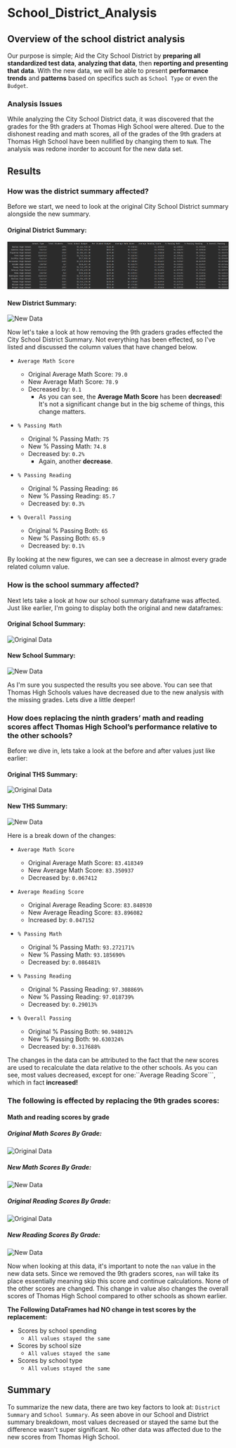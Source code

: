 # School_District_Analysis
## Overview of the school district analysis
Our purpose is simple; Aid the City School District by **preparing all standardized test data**, **analyzing that data**, 
then **reporting and presenting that data**. With the new data, we will be able to present **performance trends** and **patterns**
based on specifics such as ```School Type``` or even the ```Budget```.

### Analysis Issues
While analyzing the City School District data, it was discovered that the grades for the 9th graders at Thomas High School
were altered. Due to the dishonest reading and math scores, all of the grades of the 9th graders at Thomas High School
have been nullified by changing them to ```NaN```. The analysis was redone inorder to account for the new data set.

## Results
### How was the district summary affected?
Before we start, we need to look at the original City School District summary alongside the new summary.
#### Original District Summary:
![Original Data](https://github.com/StickySitch/School_District_Analysis/blob/main/Images/districtbefore.png)

#### New District Summary:
![New Data](https://github.com/StickySitch/School_District_Analysis/tree/main/Images/districtafter.png)

Now let's take a look at how removing the 9th graders grades effected the City School District Summary. Not everything
has been effected, so I've listed and discussed the column values that have changed below.
- ```Average Math Score```
  - Original Average Math Score: ```79.0```
  - New Average Math Score: ```78.9```
  - Decreased by: ```0.1```
    - As you can see, the **Average Math Score** has been **decreased**! It's not a significant change but in the big scheme
of things, this change matters. 
- ```% Passing Math```
  - Original % Passing Math: ```75```
  - New % Passing Math: ```74.8```
  - Decreased by: ```0.2%```
    - Again, another **decrease**. 
    
- ```% Passing Reading```
  - Original % Passing Reading: ```86```
  - New % Passing Reading: ```85.7```
  - Decreased by: ```0.3%```
    
- ```% Overall Passing```
  - Original % Passing Both: ```65```
  - New % Passing Both: ```65.9```
  - Decreased by: ```0.1%```

By looking at the new figures, we can see a decrease in almost every grade related column value.
### How is the school summary affected?

Next lets take a look at how our school summary dataframe was affected. Just like earlier, I'm going to display both the
original and new dataframes:
#### Original School Summary:
![Original Data](https://github.com/StickySitch/School_District_Analysis/tree/main/Images/districtbefore.png)
#### New School Summary:
![New Data](https://github.com/StickySitch/School_District_Analysis/tree/main/Images/districtafter.png)

As I'm sure you suspected the results you see above. You can see that Thomas High Schools values have decreased due to
the new analysis with the missing grades. Lets dive a little deeper!

### How does replacing the ninth graders’ math and reading scores affect Thomas High School’s performance relative to the other schools?
Before we dive in, lets take a look at the before and after values just like earlier:
#### Original THS Summary:
![Original Data](https://github.com/StickySitch/School_District_Analysis/tree/main/Images/BeforeChangedGrades.png)
#### New THS Summary:
![New Data](https://github.com/StickySitch/School_District_Analysis/tree/main/Images/AfterChangedGrades.png)

Here is a break down of the changes:

- ```Average Math Score```
  - Original Average Math Score: ```83.418349```
  - New Average Math Score: ```83.350937```
  - Decreased by: ```0.067412```
  
- ```Average Reading Score```
  - Original Average Reading Score: ```83.848930```
  - New Average Reading Score: ```83.896082```
  - Increased by: ```0.047152```

    
- ```% Passing Math```
  - Original % Passing Math: ```93.272171%```
  - New % Passing Math: ```93.185690%```
  - Decreased by: ```0.086481%```

- ```% Passing Reading```
  - Original % Passing Reading: ```97.308869%```
  - New % Passing Reading: ```97.018739%```
  - Decreased by: ```0.29013%```

- ```% Overall Passing```
  - Original % Passing Both: ```90.948012%```
  - New % Passing Both: ```90.630324%```
  - Decreased by: ```0.317688%```

The changes in the data can be attributed to the fact that the new scores are used to recalculate the data relative to
the other schools. As you can see, most values decreased, except for one:``Average Reading Score```, which in fact **increased!**

### The following is effected by replacing the 9th grades scores:

#### Math and reading scores by grade

##### Original Math Scores By Grade:

![Original Data](https://github.com/StickySitch/School_District_Analysis/tree/main/Images/thsMathBefore.png)

##### New Math Scores By Grade:

![New Data](https://github.com/StickySitch/School_District_Analysis/tree/main/Images/thsMathAfter.png)


##### Original Reading Scores By Grade:
![Original Data](https://github.com/StickySitch/School_District_Analysis/tree/main/Images/thsReadingBefore.png)

##### New Reading Scores By Grade:
![New Data](https://github.com/StickySitch/School_District_Analysis/tree/main/Images/thsReadingAfter.png)

Now when looking at this data, it's important to note the ```nan``` value in the new data sets. Since we removed the 9th
graders scores, ```nan``` will take its place essentially meaning skip this score and continue calculations. None of the
other scores are changed. This change in value also changes the overall scores of Thomas High School compared to other schools
as shown earlier. 

**The Following DataFrames had NO change in test scores by the replacement:**
- Scores by school spending
  - ```All values stayed the same```
- Scores by school size 
  - ```All values stayed the same```
- Scores by school type
  - ```All values stayed the same```

## Summary
To summarize the new data, there are two key factors to look at: ```District Summary``` and ```School Summary```. As seen
above in our School and District summary breakdown, most values decreased or stayed the same but the difference wasn't super significant.
No other data was affected due to the new scores from Thomas High School.

